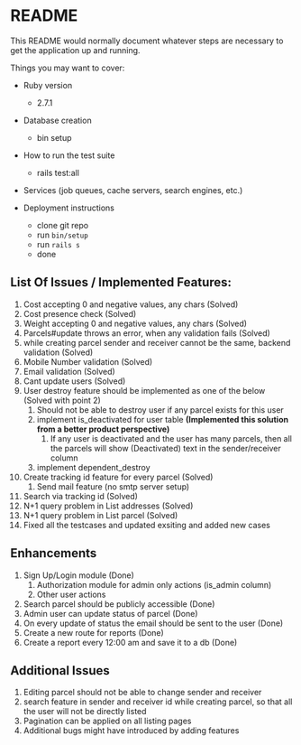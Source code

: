 # README

This README would normally document whatever steps are necessary to get the
application up and running.

Things you may want to cover:

* Ruby version
  * 2.7.1

* Database creation 
  * bin setup

* How to run the test suite
  * rails test:all

* Services (job queues, cache servers, search engines, etc.)

* Deployment instructions
  * clone git repo
  * run `bin/setup`
  * run `rails s`
  * done


## List Of Issues / Implemented Features:
1. Cost accepting 0 and negative values, any chars (Solved)
2. Cost presence check (Solved)
3. Weight accepting 0 and negative values, any chars (Solved)
4. Parcels#update throws an error, when any validation fails (Solved)
5. while creating parcel sender and receiver cannot be the same, backend validation (Solved)
6. Mobile Number validation (Solved)
7. Email validation (Solved)
8. Cant update users (Solved)
9. User destroy feature should be implemented as one of the below (Solved with point 2)
   1. Should not be able to destroy user if any parcel exists for this user 
   2. implement is_deactivated for user table **(Implemented this solution from a better product perspective)**
      1. If any user is deactivated and the user has many parcels, then all the parcels will show (Deactivated) text in the sender/receiver column
   3. implement dependent_destroy 
10. Create tracking id feature for every parcel  (Solved)
    1. Send mail feature (no smtp server setup)
11. Search via tracking id (Solved)
12. N+1 query problem in List addresses (Solved)
13. N+1 query problem in List parcel (Solved)
14. Fixed all the testcases and updated exsiting and added new cases


## Enhancements
1. Sign Up/Login module (Done)
   1. Authorization module for admin only actions (is_admin column)
   2. Other user actions
2. Search parcel should be publicly accessible (Done)
3. Admin user can update status of parcel (Done)
4. On every update of status the email should be sent to the user (Done)
5. Create a new route for reports (Done)
6. Create a report every 12:00 am and save it to a db (Done)


## Additional Issues
1. Editing parcel should not be able to change sender and receiver
2. search feature in sender and receiver id while creating parcel, so that all the user will not be directly listed
3. Pagination can be applied on all listing pages
4. Additional bugs might have introduced by adding features
